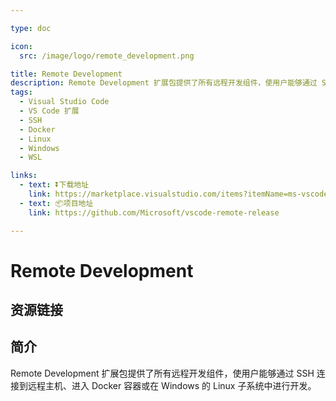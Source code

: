 ```yaml
---

type: doc

icon:
  src: /image/logo/remote_development.png

title: Remote Development
description: Remote Development 扩展包提供了所有远程开发组件，使用户能够通过 SSH 连接到远程主机、进入 Docker 容器或在 Windows 的 Linux 子系统中进行开发。
tags:
  - Visual Studio Code
  - VS Code 扩展
  - SSH
  - Docker
  - Linux
  - Windows
  - WSL

links:
  - text: ⏬下载地址
    link: https://marketplace.visualstudio.com/items?itemName=ms-vscode-remote.vscode-remote-extensionpack
  - text: 📦项目地址
    link: https://github.com/Microsoft/vscode-remote-release

---
```


<ShowLogo />

# Remote Development

<ShowTags />

<ShowBreadcrumb />

## 资源链接

<ShowLinks />

## 简介

Remote Development 扩展包提供了所有远程开发组件，使用户能够通过 SSH 连接到远程主机、进入 Docker 容器或在 Windows 的 Linux 子系统中进行开发。
